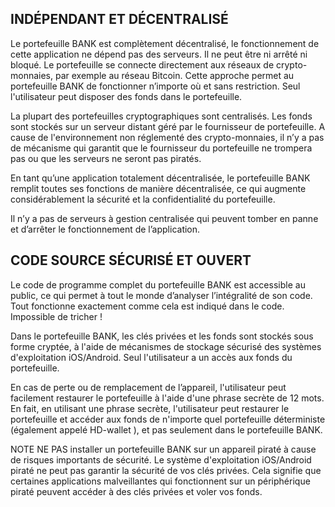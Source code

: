 
## INDÉPENDANT ET DÉCENTRALISÉ

Le portefeuille BANK est complètement décentralisé, le fonctionnement de cette application ne dépend pas des serveurs. Il ne peut être ni arrêté ni bloqué. Le portefeuille se connecte directement aux réseaux de crypto-monnaies, par exemple au réseau Bitcoin. Cette approche permet au portefeuille BANK de fonctionner n’importe où et sans restriction. Seul l'utilisateur peut disposer des fonds dans le portefeuille.

La plupart des portefeuilles cryptographiques sont centralisés. Les fonds sont stockés sur un serveur distant géré par le fournisseur de portefeuille. A cause de l'environnement non réglementé des crypto-monnaies, il n’y a pas de mécanisme qui garantit que le fournisseur du portefeuille ne trompera pas ou que les serveurs ne seront pas piratés.

En tant qu’une application totalement décentralisée, le portefeuille BANK remplit toutes ses fonctions de manière décentralisée, ce qui augmente considérablement la sécurité et la confidentialité du portefeuille.

Il n’y a pas de serveurs à gestion centralisée qui peuvent tomber en panne et d’arrêter le fonctionnement de l’application.


## CODE SOURCE SÉCURISÉ ET OUVERT

Le code de programme complet du portefeuille BANK est accessible au public, ce qui permet à tout le monde d’analyser l’intégralité de son code. Tout fonctionne exactement comme cela est indiqué dans le code. Impossible de tricher !

Dans le portefeuille BANK, les clés privées et les fonds sont stockés sous forme cryptée, à l'aide de mécanismes de stockage sécurisé des systèmes d'exploitation iOS/Android. Seul l'utilisateur a un accès aux fonds du portefeuille.

En cas de perte ou de remplacement de l’appareil, l'utilisateur peut facilement restaurer le portefeuille à l'aide d'une phrase secrète de 12 mots. En fait, en utilisant une phrase secrète, l'utilisateur peut restaurer le portefeuille et accéder aux fonds de n'importe quel portefeuille déterministe (également appelé HD-wallet ), et pas seulement dans le portefeuille BANK.

NOTE NE PAS installer un portefeuille BANK sur un appareil piraté à cause de risques importants de sécurité. Le système d'exploitation iOS/Android piraté ne peut pas garantir la sécurité de vos clés privées. Cela signifie que certaines applications malveillantes qui fonctionnent sur un périphérique piraté peuvent accéder à des clés privées et voler vos fonds.
